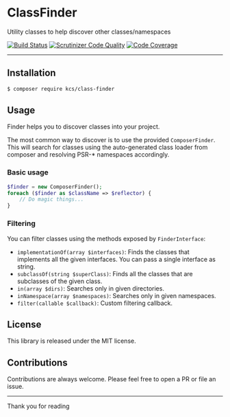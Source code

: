 # ClassFinder

Utility classes to help discover other classes/namespaces

[![Build Status](https://travis-ci.org/alekitto/class-finder.svg?branch=master)](https://travis-ci.org/alekitto/class-finder)
[![Scrutinizer Code Quality](https://scrutinizer-ci.com/g/alekitto/class-finder/badges/quality-score.png?b=master)](https://scrutinizer-ci.com/g/alekitto/class-finder/?branch=master)
[![Code Coverage](https://scrutinizer-ci.com/g/alekitto/class-finder/badges/coverage.png?b=master)](https://scrutinizer-ci.com/g/alekitto/class-finder/?branch=master)

---

## Installation

```bash
$ composer require kcs/class-finder
```

## Usage

Finder helps you to discover classes into your project.

The most common way to discover is to use the provided `ComposerFinder`.
This will search for classes using the auto-generated class loader
from composer and resolving PSR-* namespaces accordingly.

### Basic usage

```php
$finder = new ComposerFinder();
foreach ($finder as $className => $reflector) {
    // Do magic things...
}
```

### Filtering

You can filter classes using the methods exposed by `FinderInterface`:

- `implementationOf(array $interfaces)`: Finds the classes that implements 
  all the given interfaces. You can pass a single interface as string.
- `subclassOf(string $superClass)`: Finds all the classes that are subclasses
  of the given class.
- `in(array $dirs)`: Searches only in given directories.
- `inNamespace(array $namespaces)`: Searches only in given namespaces.
- `filter(callable $callback)`: Custom filtering callback.

## License

This library is released under the MIT license.

## Contributions

Contributions are always welcome.
Please feel free to open a PR or file an issue.

---

Thank you for reading
